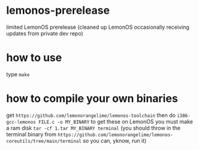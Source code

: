 # lemonos-prerelease
limited LemonOS prerelease (cleaned up LemonOS occasionally receiving updates from private dev repo)

# how to use
type `make`

# how to compile your own binaries
get `https://github.com/lemonorangelime/lemonos-toolchain` then do `i386-gcc-lemonos FILE.c -o MY_BINARY`
to get these on LemonOS you must make a ram disk `tar -cf 1.tar MY_BINARY terminal` (you should throw in the terminal binary from `https://github.com/lemonorangelime/lemonos-coreutils/tree/main/terminal` so you can, yknow, run it)
